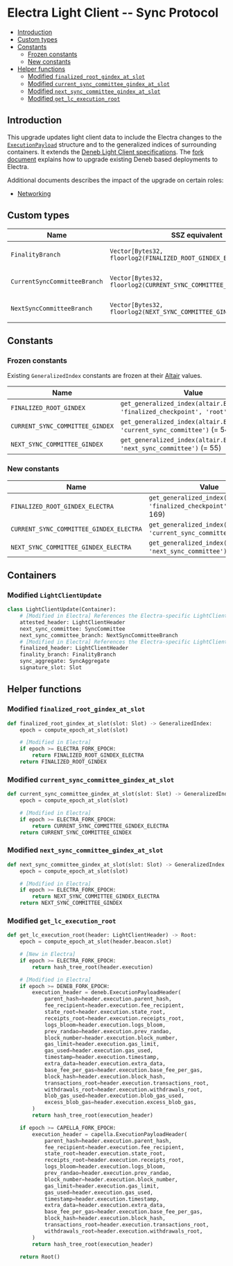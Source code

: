 # Electra Light Client -- Sync Protocol

<!-- mdformat-toc start --slug=github --no-anchors --maxlevel=6 --minlevel=2 -->

- [Introduction](#introduction)
- [Custom types](#custom-types)
- [Constants](#constants)
  - [Frozen constants](#frozen-constants)
  - [New constants](#new-constants)
- [Helper functions](#helper-functions)
  - [Modified `finalized_root_gindex_at_slot`](#modified-finalized_root_gindex_at_slot)
  - [Modified `current_sync_committee_gindex_at_slot`](#modified-current_sync_committee_gindex_at_slot)
  - [Modified `next_sync_committee_gindex_at_slot`](#modified-next_sync_committee_gindex_at_slot)
  - [Modified `get_lc_execution_root`](#modified-get_lc_execution_root)

<!-- mdformat-toc end -->

## Introduction

This upgrade updates light client data to include the Electra changes to the
[`ExecutionPayload`](../beacon-chain.md) structure and to the generalized
indices of surrounding containers. It extends the
[Deneb Light Client specifications](../../deneb/light-client/sync-protocol.md).
The [fork document](./fork.md) explains how to upgrade existing Deneb based
deployments to Electra.

Additional documents describes the impact of the upgrade on certain roles:

- [Networking](./p2p-interface.md)

## Custom types

| Name                         | SSZ equivalent                                                      | Description                                                       |
| ---------------------------- | ------------------------------------------------------------------- | ----------------------------------------------------------------- |
| `FinalityBranch`             | `Vector[Bytes32, floorlog2(FINALIZED_ROOT_GINDEX_ELECTRA)]`         | Merkle branch of `finalized_checkpoint.root` within `BeaconState` |
| `CurrentSyncCommitteeBranch` | `Vector[Bytes32, floorlog2(CURRENT_SYNC_COMMITTEE_GINDEX_ELECTRA)]` | Merkle branch of `current_sync_committee` within `BeaconState`    |
| `NextSyncCommitteeBranch`    | `Vector[Bytes32, floorlog2(NEXT_SYNC_COMMITTEE_GINDEX_ELECTRA)]`    | Merkle branch of `next_sync_committee` within `BeaconState`       |

## Constants

### Frozen constants

Existing `GeneralizedIndex` constants are frozen at their
[Altair](../../altair/light-client/sync-protocol.md#constants) values.

| Name                            | Value                                                                               |
| ------------------------------- | ----------------------------------------------------------------------------------- |
| `FINALIZED_ROOT_GINDEX`         | `get_generalized_index(altair.BeaconState, 'finalized_checkpoint', 'root')` (= 105) |
| `CURRENT_SYNC_COMMITTEE_GINDEX` | `get_generalized_index(altair.BeaconState, 'current_sync_committee')` (= 54)        |
| `NEXT_SYNC_COMMITTEE_GINDEX`    | `get_generalized_index(altair.BeaconState, 'next_sync_committee')` (= 55)           |

### New constants

| Name                                    | Value                                                                        |
| --------------------------------------- | ---------------------------------------------------------------------------- |
| `FINALIZED_ROOT_GINDEX_ELECTRA`         | `get_generalized_index(BeaconState, 'finalized_checkpoint', 'root')` (= 169) |
| `CURRENT_SYNC_COMMITTEE_GINDEX_ELECTRA` | `get_generalized_index(BeaconState, 'current_sync_committee')` (= 86)        |
| `NEXT_SYNC_COMMITTEE_GINDEX_ELECTRA`    | `get_generalized_index(BeaconState, 'next_sync_committee')` (= 87)           |

## Containers

### Modified `LightClientUpdate`

```python
class LightClientUpdate(Container):
    # [Modified in Electra] References the Electra-specific LightClientHeader
    attested_header: LightClientHeader
    next_sync_committee: SyncCommittee
    next_sync_committee_branch: NextSyncCommitteeBranch
    # [Modified in Electra] References the Electra-specific LightClientHeader
    finalized_header: LightClientHeader
    finality_branch: FinalityBranch
    sync_aggregate: SyncAggregate
    signature_slot: Slot
```

## Helper functions

### Modified `finalized_root_gindex_at_slot`

```python
def finalized_root_gindex_at_slot(slot: Slot) -> GeneralizedIndex:
    epoch = compute_epoch_at_slot(slot)

    # [Modified in Electra]
    if epoch >= ELECTRA_FORK_EPOCH:
        return FINALIZED_ROOT_GINDEX_ELECTRA
    return FINALIZED_ROOT_GINDEX
```

### Modified `current_sync_committee_gindex_at_slot`

```python
def current_sync_committee_gindex_at_slot(slot: Slot) -> GeneralizedIndex:
    epoch = compute_epoch_at_slot(slot)

    # [Modified in Electra]
    if epoch >= ELECTRA_FORK_EPOCH:
        return CURRENT_SYNC_COMMITTEE_GINDEX_ELECTRA
    return CURRENT_SYNC_COMMITTEE_GINDEX
```

### Modified `next_sync_committee_gindex_at_slot`

```python
def next_sync_committee_gindex_at_slot(slot: Slot) -> GeneralizedIndex:
    epoch = compute_epoch_at_slot(slot)

    # [Modified in Electra]
    if epoch >= ELECTRA_FORK_EPOCH:
        return NEXT_SYNC_COMMITTEE_GINDEX_ELECTRA
    return NEXT_SYNC_COMMITTEE_GINDEX
```

### Modified `get_lc_execution_root`

```python
def get_lc_execution_root(header: LightClientHeader) -> Root:
    epoch = compute_epoch_at_slot(header.beacon.slot)

    # [New in Electra]
    if epoch >= ELECTRA_FORK_EPOCH:
        return hash_tree_root(header.execution)

    # [Modified in Electra]
    if epoch >= DENEB_FORK_EPOCH:
        execution_header = deneb.ExecutionPayloadHeader(
            parent_hash=header.execution.parent_hash,
            fee_recipient=header.execution.fee_recipient,
            state_root=header.execution.state_root,
            receipts_root=header.execution.receipts_root,
            logs_bloom=header.execution.logs_bloom,
            prev_randao=header.execution.prev_randao,
            block_number=header.execution.block_number,
            gas_limit=header.execution.gas_limit,
            gas_used=header.execution.gas_used,
            timestamp=header.execution.timestamp,
            extra_data=header.execution.extra_data,
            base_fee_per_gas=header.execution.base_fee_per_gas,
            block_hash=header.execution.block_hash,
            transactions_root=header.execution.transactions_root,
            withdrawals_root=header.execution.withdrawals_root,
            blob_gas_used=header.execution.blob_gas_used,
            excess_blob_gas=header.execution.excess_blob_gas,
        )
        return hash_tree_root(execution_header)

    if epoch >= CAPELLA_FORK_EPOCH:
        execution_header = capella.ExecutionPayloadHeader(
            parent_hash=header.execution.parent_hash,
            fee_recipient=header.execution.fee_recipient,
            state_root=header.execution.state_root,
            receipts_root=header.execution.receipts_root,
            logs_bloom=header.execution.logs_bloom,
            prev_randao=header.execution.prev_randao,
            block_number=header.execution.block_number,
            gas_limit=header.execution.gas_limit,
            gas_used=header.execution.gas_used,
            timestamp=header.execution.timestamp,
            extra_data=header.execution.extra_data,
            base_fee_per_gas=header.execution.base_fee_per_gas,
            block_hash=header.execution.block_hash,
            transactions_root=header.execution.transactions_root,
            withdrawals_root=header.execution.withdrawals_root,
        )
        return hash_tree_root(execution_header)

    return Root()
```

